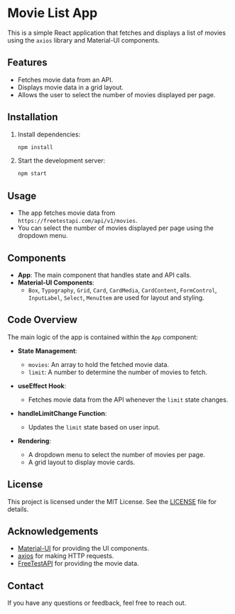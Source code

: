 # Movie List App

This is a simple React application that fetches and displays a list of movies using the `axios` library and Material-UI components.

## Features

- Fetches movie data from an API.
- Displays movie data in a grid layout.
- Allows the user to select the number of movies displayed per page.

## Installation

1. Install dependencies:

   ```bash
   npm install
   ```

2. Start the development server:

   ```bash
   npm start
   ```

## Usage

- The app fetches movie data from `https://freetestapi.com/api/v1/movies`.
- You can select the number of movies displayed per page using the dropdown menu.

## Components

- **App**: The main component that handles state and API calls.
- **Material-UI Components**: 
  - `Box`, `Typography`, `Grid`, `Card`, `CardMedia`, `CardContent`, `FormControl`, `InputLabel`, `Select`, `MenuItem` are used for layout and styling.

## Code Overview

The main logic of the app is contained within the `App` component:

- **State Management**:
  - `movies`: An array to hold the fetched movie data.
  - `limit`: A number to determine the number of movies to fetch.

- **useEffect Hook**:
  - Fetches movie data from the API whenever the `limit` state changes.

- **handleLimitChange Function**:
  - Updates the `limit` state based on user input.

- **Rendering**:
  - A dropdown menu to select the number of movies per page.
  - A grid layout to display movie cards.

## License

This project is licensed under the MIT License. See the [LICENSE](LICENSE) file for details.

## Acknowledgements

- [Material-UI](https://mui.com/) for providing the UI components.
- [axios](https://axios-http.com/) for making HTTP requests.
- [FreeTestAPI](https://freetestapi.com/) for providing the movie data.

## Contact

If you have any questions or feedback, feel free to reach out.
